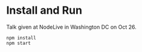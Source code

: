 # Install and Run

Talk given at NodeLive in Washington DC on Oct 26.

```
npm install
npm start
```